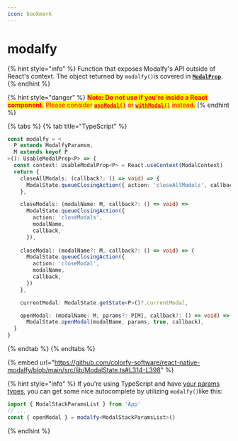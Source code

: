 ```yaml
---
icon: bookmark
---
```


# modalfy

{% hint style="info" %}
Function that exposes Modalfy's API outside of React's context. The object returned by `modalfy()`is covered in [**`ModalProp`**](types/modalprop.md).
{% endhint %}

{% hint style="danger" %}
<mark style="color:red;">**Note: Do not use if you're inside a React component.**</mark> <mark style="color:red;"></mark><mark style="color:red;">Please consider</mark> [<mark style="color:red;">**`useModal()`**</mark>](usemodal.md) <mark style="color:red;">or</mark> [<mark style="color:red;">**`withModal()`**</mark>](withmodal.md) <mark style="color:red;">instead.</mark>
{% endhint %}

{% tabs %}
{% tab title="TypeScript" %}
```typescript
const modalfy = <
  P extends ModalfyParamsm,
  M extends keyof P
>(): UsableModalProp<P> => {
  const context: UsableModalProp<P> = React.useContext(ModalContext)
  return {
    closeAllModals: (callback?: () => void) => {
      ModalState.queueClosingAction({ action: 'closeAllModals', callback })
    },

    closeModals: (modalName: M, callback?: () => void) =>
      ModalState.queueClosingAction({
        action: 'closeModals',
        modalName,
        callback,
      }),
      
    closeModal: (modalName?: M, callback?: () => void) => {
      ModalState.queueClosingAction({
        action: 'closeModal',
        modalName,
        callback,
      })
    },

    currentModal: ModalState.getState<P>()?.currentModal,

    openModal: (modalName: M, params?: P[M], callback?: () => void) =>
      ModalState.openModal(modalName, params, true, callback),
  }
}
```
{% endtab %}
{% endtabs %}

{% embed url="https://github.com/colorfy-software/react-native-modalfy/blob/main/src/lib/ModalState.ts#L314-L398" %}

{% hint style="info" %}
If you're using TypeScript and have [your params types](../guides/typing.md#modalprop), you can get some nice autocomplete by utilizing `modalfy()`like this:

```typescript
import { ModalStackParamsList } from 'App'
// ...
const { openModal } = modalfy<ModalStackParamsList>()
```
{% endhint %}
